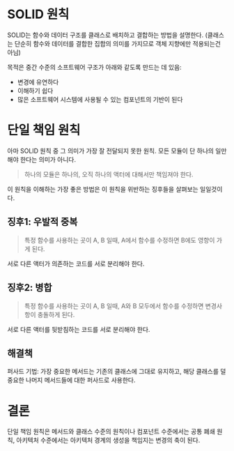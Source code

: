 # SOLID 원칙
 
SOLID는 함수와 데이터 구조를 클래스로 배치하고 결합하는 방법을 설명한다. 
(클래스는 단순히 함수와 데이터를 결합한 집합의 의미를 가지므로 객체 지향에만 적용되는건 아님)

목적은 중간 수준의 소프트웨어 구조가 아래와 같도록 만드는 데 있음:
* 변경에 유연하다
* 이해하기 쉽다
* 많은 소프트웨어 시스템에 사용될 수 있는 컴포넌트의 기반이 된다

# 단일 책임 원칙

아마 SOLID 원칙 중 그 의미가 가장 잘 전달되지 못한 원칙. 모든 모듈이 단 하나의 일만 해야 한다는 의미가 아니다.

> 하나의 모듈은 하나의, 오직 하나의 액터에 대해서만 책임져야 한다.

이 원칙을 이해하는 가장 좋은 방법은 이 원칙을 위반하는 징후들을 살펴보는 일일것이다.

## 징후1: 우발적 중복

> 특정 함수를 사용하는 곳이 A, B 일때, A에서 함수를 수정하면 B에도 영향이 가게 된다.

서로 다른 액터가 의존하는 코드를 서로 분리해야 한다.

## 징후2: 병합

> 특정 함수를 사용하는 곳이 A, B 일때, A와 B 모두에서 함수를 수정하면 변경사항이 충돌하게 된다.

서로 다른 액터를 뒷받침하는 코드를 서로 분리해야 한다.

## 해결책

퍼사드 기법: 가장 중요한 메서드는 기존의 클래스에 그대로 유지하고, 해당 클래스를 덜 중요한 나머지 메서드들에 대한 퍼사드로 사용한다.

# 결론

단일 책임 원칙은 메서드와 클래스 수준의 원칙이나 컴포넌트 수준에서는 공통 폐쇄 원칙, 아키텍처 수준에서는 아키텍처 경계의 생성을 책임지는 변경의 축이 된다.
